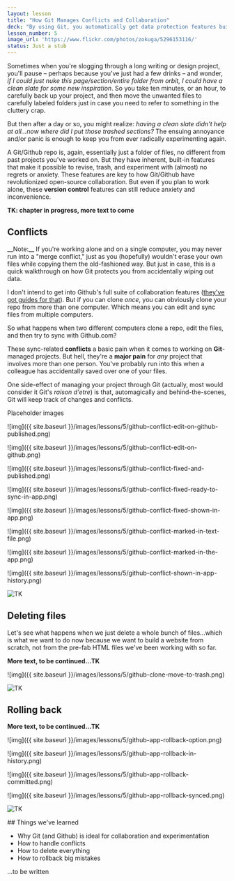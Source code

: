 ```yaml
---
layout: lesson
title: "How Git Manages Conflicts and Collaboration"
deck: "By using Git, you automatically get data protection features built into your project. This is what makes collaboration so (relatively) smooth. But even if you work alone, Git can reduce anxiety."
lesson_number: 5
image_url: 'https://www.flickr.com/photos/zokuga/5296153116/'
status: Just a stub
---
```


<section class="overhead">

Sometimes when you're slogging through a long writing or design project, you'll pause &ndash; perhaps because you've just had a few drinks &ndash; and wonder, _if I could just nuke this page/section/entire folder from orbit, I could have a clean slate for some new inspiration_. So you take ten minutes, or an hour, to carefully back up your project, and then move the unwanted files to carefully labeled folders just in case you need to refer to something in the cluttery crap.

But then after a day or so, you might realize: _having a clean slate didn't help at all...now where did I put those trashed sections?_ The ensuing annoyance and/or panic is enough to keep you from ever radically experimenting again.

A Git/Github repo is, again, essentially just a folder of files, no different from past projects you've worked on. But they have inherent, built-in features that make it possible to revise, trash, and experiment with (almost) no regrets or anxiety. These features are key to how Git/Github have revolutionized open-source collaboration. But even if you plan to work alone, these __version control__ features can still reduce anxiety and inconvenience.


__TK: chapter in progress, more text to come__
</section>


## Conflicts

<section class="row">
<div class="col-sm-6">
__Note:__ If you're working alone and on a single computer, you may never run into a "merge conflict," just as you (hopefully) wouldn't erase your own files while copying them the old-fashioned way. But just in case, this is a quick walkthrough on how Git protects you from accidentally wiping out data.

I don't intend to get into Github's full suite of collaboration features ([they've got guides for that](https://guides.github.com/)). But if you can clone _once_, you can obviously clone your repo from more than one computer. Which means you can edit and sync files from multiple computers.

So what happens when two different computers clone a repo, edit the files, and then try to sync with Github.com?

These sync-related __conflicts__ a basic pain when it comes to working on __Git__-managed projects. But hell, they're a __major pain__ for _any_ project that involves more than one person. You've probably run into this when a colleague has accidentally saved over one of your files.

One side-effect of managing your project through Git (actually, most would consider it Git's _raison d'etre_) is that, automagically and behind-the-scenes, Git will keep track of changes and conflicts.
</div>
<div class="col-sm-6">
Placeholder images

![img]({{ site.baseurl }}/images/lessons/5/github-conflict-edit-on-github-published.png)

![img]({{ site.baseurl }}/images/lessons/5/github-conflict-edit-on-github.png)

![img]({{ site.baseurl }}/images/lessons/5/github-conflict-fixed-and-published.png)

![img]({{ site.baseurl }}/images/lessons/5/github-conflict-fixed-ready-to-sync-in-app.png)

![img]({{ site.baseurl }}/images/lessons/5/github-conflict-fixed-shown-in-app.png)

![img]({{ site.baseurl }}/images/lessons/5/github-conflict-marked-in-text-file.png)

![img]({{ site.baseurl }}/images/lessons/5/github-conflict-marked-in-the-app.png)

![img]({{ site.baseurl }}/images/lessons/5/github-conflict-shown-in-app-history.png)

![TK](//placekitten.com/700/320)


</div>
</section>




## Deleting files
<section class="row">
<div class="col-sm-6">
Let's see what happens when we just delete a whole bunch of files...which is what we want to do now because we want to build a website from scratch, not from the pre-fab HTML files we've been working with so far.

__More text, to be continued...TK__

</div>
<div class="col-sm-6">

![img]({{ site.baseurl }}/images/lessons/5/github-clone-move-to-trash.png)

![TK](//placekitten.com/600/620)


</div>
</section>

## Rolling back
<section class="row">
<div class="col-sm-6">

__More text, to be continued...TK__

</div>
<div class="col-sm-6">

![img]({{ site.baseurl }}/images/lessons/5/github-app-rollback-option.png)

![img]({{ site.baseurl }}/images/lessons/5/github-app-rollback-in-history.png)

![img]({{ site.baseurl }}/images/lessons/5/github-app-rollback-committed.png)

![img]({{ site.baseurl }}/images/lessons/5/github-app-rollback-synced.png)


![TK](//placekitten.com/700/500)
</div>
</section>



<section class="conclusion">
## Things we've learned

- Why Git (and Github) is ideal for collaboration and experimentation
- How to handle conflicts
- How to delete everything
- How to rollback big mistakes

...to be written

</section>

